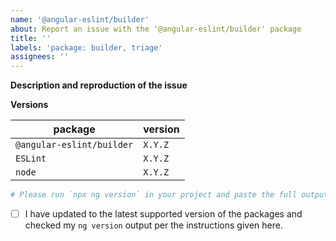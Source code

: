 ```yaml
---
name: '@angular-eslint/builder'
about: Report an issue with the '@angular-eslint/builder' package
title: ''
labels: 'package: builder, triage'
assignees: ''
---
```


<!--
Please don't ignore this template.

If you ignore it, we're just going to respond asking you to fill it out, which wastes everyone's time.
The more relevant information you can include, the faster we can find the issue and fix it without asking you for more info.
-->

<!--
🚨 STOP 🚨 𝗦𝗧𝗢𝗣 🚨 𝑺𝑻𝑶𝑷 🚨

This issue template is only for problems specifically with the `@angular-eslint/builder` package.
That means you should only use this template if there are problems running ESLint on your workspace.

If you have a problem with a specific lint rule, please back out and select the `@angular-eslint/eslint-plugin` or `@angular-eslint/eslint-plugin-template` issue template, depending on where the rule lives.
-->

**Description and reproduction of the issue**

<!--
Please consider creating an isolated reproduction repo to make it easy for the volunteer maintainers debug your issue.
-->

**Versions**

| package                            | version |
| ---------------------------------- | ------- |
| `@angular-eslint/builder`          | `X.Y.Z` |
| `ESLint`                           | `X.Y.Z` |
| `node`                             | `X.Y.Z` |

```sh
# Please run `npx ng version` in your project and paste the full output here:


```

<!--
^ **Before submitting the issue** please check that output from `ng version` carefully.

Is there any inconsistency between your major version numbers? E.g. if you see `@angular-devkit/core` at version `7.x.x` but your `@angular/cli` is a version `11.x.x` it makes sense that you would be experiencing issues.

It's not clear how workspaces can end up in this state, but fixing it is just a case of installing the correct versions that are intended to work together and verifying the `ng version` output once again.
-->

- [ ] I have updated to the latest supported version of the packages and checked my `ng version` output per the instructions given here.
